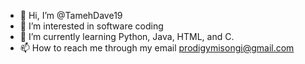 - 👋 Hi, I’m @TamehDave19
- 👀 I’m interested in software coding
- 🌱 I’m currently learning Python, Java, HTML, and C.
- 📫 How to reach me through my email prodigymisongi@gmail.com

<!---
TamehDave19/TamehDave19 is a ✨ special ✨ repository because its `README.md` (this file) appears on your GitHub profile.
You can click the Preview link to take a look at your changes.
--->
